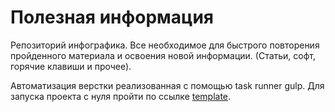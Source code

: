 # Полезная информация
Репозиторий инфографика. Все необходимое для быстрого повторения пройденного материала и освоения новой информации. (Статьи, софт, горячие клавиши и прочее).

Автоматизация верстки реализованная с помощью task runner gulp. Для запуска проекта с нуля пройти по ссылке [template](https://github.com/Ron4i/template).
